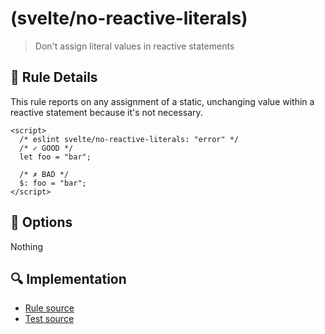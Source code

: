 #  (svelte/no-reactive-literals)

> Don't assign literal values in reactive statements

## :book: Rule Details

This rule reports on any assignment of a static, unchanging value within a reactive statement because it's not necessary.

<ESLintCodeBlock>

<!--eslint-skip-->

```svelte
<script>
  /* eslint svelte/no-reactive-literals: "error" */
  /* ✓ GOOD */
  let foo = "bar";
  
  /* ✗ BAD */
  $: foo = "bar";
</script>
```
</ESLintCodeBlock>

## :wrench: Options

Nothing

## :mag: Implementation

- [Rule source](https://github.com/ota-meshi/eslint-plugin-svelte/blob/main/src/rules/no-reactive-literals.ts)
- [Test source](https://github.com/ota-meshi/eslint-plugin-svelte/blob/main/tests/src/rules/no-reactive-literals.ts)
